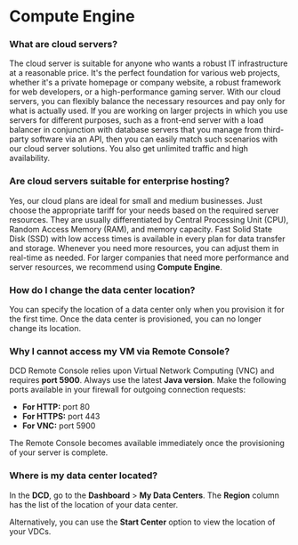 # Compute Engine

### What are cloud servers?

The cloud server is suitable for anyone who wants a robust IT infrastructure at a reasonable price. It's the perfect foundation for various web projects, whether it's a private homepage or company website, a robust framework for web developers, or a high-performance gaming server. With our cloud servers, you can flexibly balance the necessary resources and pay only for what is actually used. If you are working on larger projects in which you use servers for different purposes, such as a front-end server with a load balancer in conjunction with database servers that you manage from third-party software via an API, then you can easily match such scenarios with our cloud server solutions. You also get unlimited traffic and high availability.

### Are cloud servers suitable for enterprise hosting?

Yes, our cloud plans are ideal for small and medium businesses. Just choose the appropriate tariff for your needs based on the required server resources. They are usually differentiated by Central Processing Unit (CPU), Random Access Memory (RAM), and memory capacity. Fast Solid State Disk (SSD) with low access times is available in every plan for data transfer and storage. Whenever you need more resources, you can adjust them in real-time as needed. For larger companies that need more performance and server resources, we recommend using **Compute Engine**.

### How do I change the data center location?

You can specify the location of a data center only when you provision it for the first time. Once the data center is provisioned, you can no longer change its location.

### Why I cannot access my VM via Remote Console?

DCD Remote Console relies upon Virtual Network Computing (VNC) and requires **port 5900**. Always use the latest **Java version**. Make the following ports available in your firewall for outgoing connection requests:

 * **For HTTP:** port 80  
 * **For HTTPS:** port 443  
 * **For VNC:** port 5900 
 
 The Remote Console becomes available immediately once the provisioning of your server is complete.

### Where is my data center located?

In the **DCD**, go to the **Dashboard** > **My Data Centers**. The **Region** column has the list of the location of your data center.

Alternatively, you can use the **Start Center** option to view the location of your VDCs. 
